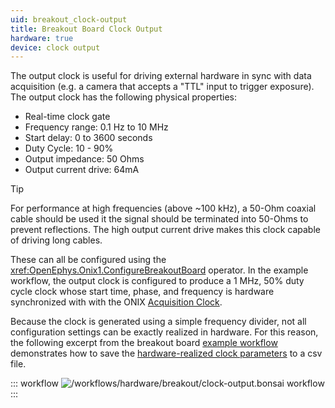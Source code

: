 ```yaml
---
uid: breakout_clock-output
title: Breakout Board Clock Output
hardware: true
device: clock output
---
```


The output clock is useful for driving external hardware in sync with data
acquisition (e.g. a camera that accepts a "TTL" input to trigger
exposure). The output clock has the following physical properties:

- Real-time clock gate
- Frequency range: 0.1 Hz to 10 MHz
- Start delay: 0 to 3600 seconds
- Duty Cycle: 10 - 90%
- Output impedance: 50 Ohms
- Output current drive: 64mA

> [!TIP]
> For performance at high frequencies (above ~100 kHz), a 50-Ohm coaxial cable
> should be used it the signal should be terminated into 50-Ohms to prevent
> reflections. The high output current drive makes this clock capable of driving
> long cables.

These can all be configured using the <xref:OpenEphys.Onix1.ConfigureBreakoutBoard> operator.
In the example workflow, the output clock is configured to produce a 1 MHz, 50%
duty cycle clock whose start time, phase, and frequency is hardware synchronized
with with the ONIX [Acquisition
Clock](xref:OpenEphys.Onix1.ContextTask.AcquisitionClockHz).

Because the clock is generated using a simple frequency divider, not all
configuration settings can be exactly realized in hardware. For this reason, the
following excerpt from the breakout board [example
workflow](xref:breakout_workflow) demonstrates how to save the
[hardware-realized clock parameters](xref:OpenEphys.Onix1.OutputClockParameters)
to a csv file.

::: workflow
![/workflows/hardware/breakout/clock-output.bonsai workflow](../../../workflows/hardware/breakout/clock-output.bonsai)
:::

